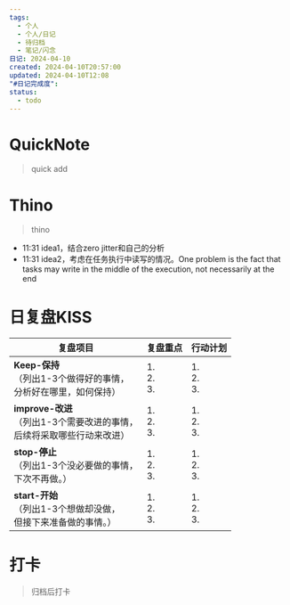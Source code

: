 ```yaml
---
tags:
  - 个人
  - 个人/日记
  - 待归档
  - 笔记/闪念
日记: 2024-04-10
created: 2024-04-10T20:57:00
updated: 2024-04-10T12:08
"#日记完成度": 
status:
  - todo
---
```

# QuickNote
> quick add

# Thino
> thino
- 11:31 idea1，结合zero jitter和自己的分析
- 11:31 idea2，考虑在任务执行中读写的情况。One problem is the fact that tasks may write in the middle of the  execution, not necessarily at the end

# 日复盘KISS
| **复盘项目**                                                 | **复盘重点**              | **行动计划**              |
| ---------------------------------------------------- | ----------------- | ----------------- |
| **Keep-保持**<br>（列出1-3个做得好的事情，<br>   分析好在哪里，如何保持）     | 1.  <br>2. <br>3. | 1.  <br>2. <br>3. |
| **improve-改进**<br>（列出1-3个需要改进的事情，<br>  后续将采取哪些行动来改进） | 1.  <br>2. <br>3. | 1.  <br>2. <br>3. |
| **stop-停止**<br>（列出1-3个没必要做的事情，<br>下次不再做。）            | 1.  <br>2. <br>3. | 1.  <br>2. <br>3. |
| **start-开始**<br>（列出1-3个想做却没做，<br>但接下来准备做的事情。）        | 1.  <br>2. <br>3. | 1.  <br>2. <br>3. |



# 打卡
> 归档后打卡


